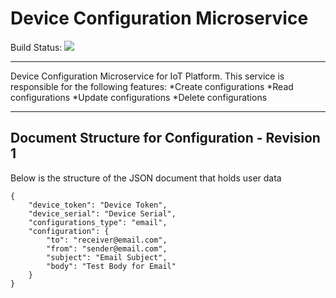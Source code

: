 # Device Configuration Microservice
Build Status: ![](https://github.com/UdamLiyanage/device-configuration-service/workflows/Go/badge.svg)
***
Device Configuration Microservice for IoT Platform. This service is responsible for the following features:
*Create configurations
*Read configurations
*Update configurations
*Delete configurations

***
## Document Structure for Configuration - Revision 1
Below is the structure of the JSON document that holds user data
```
{
	"device_token": "Device Token",
	"device_serial": "Device Serial",
	"configurations_type": "email",
	"configuration": {
		"to": "receiver@email.com",
		"from": "sender@email.com",
		"subject": "Email Subject",
		"body": "Test Body for Email"
	}
}
```
